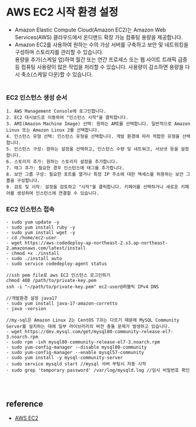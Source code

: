 # AWS EC2 시작 환경 설정 

- Amazon Elastic Compute Cloud(Amazon EC2)는  Amazon Web Services(AWS) 클라우드에서 온디맨드 확장 가능 컴퓨팅 용량을 제공합니다.<br>
- Amazon EC2를 사용하여 원하는 수의 가상 서버를 구축하고 보안 및 네트워킹을 구성하며 스토리지를 관리할 수 있습니다. <br>
  용량을 추가(스케일 업)하여 월간 또는 연간 프로세스 또는 웹 사이트 트래픽 급증 등 컴퓨팅 사용량이 많은 작업을 처리할 수 있습니다.
  사용량이 감소하면 용량을 다시 축소(스케일 다운)할 수 있습니다.
<br><br>

### EC2 인스턴스 생성 순서
```text
1. AWS Management Console에 로그인합니다.
2. EC2 대시보드로 이동하여 "인스턴스 시작"을 클릭합니다.
3. AMI(Amazon Machine Image) 선택: 원하는 AMI를 선택합니다. 일반적으로 Amazon Linux 또는 Amazon Linux 2를 선택합니다.
4. 인스턴스 유형 선택: 인스턴스 유형을 선택합니다. 개발 환경에 따라 적합한 유형을 선택합니다.
5. 인스턴스 구성: 원하는 설정을 선택하고, 인스턴스 수량 및 네트워크, 서브넷 등을 설정합니다.
6. 스토리지 추가: 원하는 스토리지 설정을 추가합니다.
7. 태그 추가: 필요한 경우 인스턴스에 태그를 추가합니다.
8. 보안 그룹 구성: 필요한 포트를 열거나 특정 IP 주소에 대한 액세스를 허용하는 보안 그룹을 구성합니다.
9. 검토 및 시작: 설정을 검토하고 "시작"을 클릭합니다. 키페어를 선택하거나 새로운 키페어를 생성하여 인스턴스에 연결할 수 있습니다.
```


### EC2 인스턴스 접속
```linux
- sudo yum update -y
- sudo yum install ruby -y
- sudo yum install wget -y
- cd /home/ec2-user
- wget https://aws-codedeploy-ap-northeast-2.s3.ap-northeast-2.amazonaws.com/latest/install
- chmod +x ./install
- sudo ./install auto
- sudo service codedeploy-agent status

//ssh pem file로 aws EC2 인스턴스 로그인하기
chmod 400 /path/to/private-key.pem
ssh -i "~/path/to/private-key.pem" ec2-user@퍼블릭 IPv4 DNS

//개발환경 설정 java17
- sudo yum install java-17-amazon-corretto
- java -version

//my-sql은 Amazon Linux 2는 CentOS 7과는 다르기 때문에 MySQL Community Server를 설치하는 데에 일부 라이브러리의 버전 충돌 문제가 발생하고 있습니다.  
- wget https://dev.mysql.com/get/mysql80-community-release-el7-3.noarch.rpm
- sudo rpm -ivh mysql80-community-release-el7-3.noarch.rpm
- sudo yum-config-manager --disable mysql80-community
- sudo yum-config-manager --enable mysql57-community
- sudo yum install -y mysql-community-server
- sudo service mysqld start //mysql 서버 부팅시 자동 시작
- sudo grep 'temporary password' /var/log/mysqld.log //임시 비밀번호 확인




```


## reference

- [AWS EC2](https://docs.aws.amazon.com/ko_kr/AWSEC2/latest/UserGuide/concepts.html)
